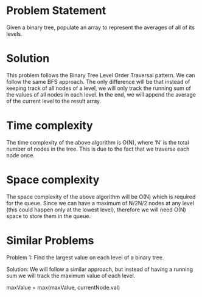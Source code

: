 # Problem Statement
Given a binary tree, populate an array to represent the averages of all of its levels.

# Solution
This problem follows the Binary Tree Level Order Traversal pattern. We can follow the same BFS approach. The only difference will be that instead of keeping track of all nodes of a level, we will only track the running sum of the values of all nodes in each level. 
In the end, we will append the average of the current level to the result array.

# Time complexity
The time complexity of the above algorithm is O(N), where ‘N’ is the total number of nodes in the tree. This is due to the fact that we traverse each node once.

# Space complexity
The space complexity of the above algorithm will be O(N) which is required for the queue. Since we can have a maximum of N/2N/2 nodes at any level (this could happen only at the lowest level), therefore we will need O(N) space to store them in the queue.

# Similar Problems
Problem 1: Find the largest value on each level of a binary tree.

Solution: We will follow a similar approach, but instead of having a running sum we will track the maximum value of each level.

maxValue = max(maxValue, currentNode.val)